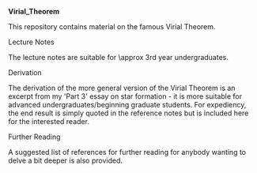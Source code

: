 <b> Virial_Theorem </b>

This repository contains material on the famous Virial Theorem.

Lecture Notes

The lecture notes are suitable for \approx 3rd year undergraduates.

Derivation

The derivation of the more general version of the Virial Theorem is an
excerpt from my 'Part 3' essay on star formation - it is more suitable
for advanced undergraduates/beginning graduate students. For
expediency, the end result is simply quoted in the reference notes but
is included here for the interested reader.

Further Reading

A suggested list of references for further reading for anybody wanting
to delve a bit deeper is also provided. 
 
